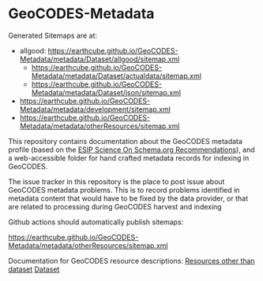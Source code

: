# GeoCODES-Metadata

Generated Sitemaps are at:
* allgood: https://earthcube.github.io/GeoCODES-Metadata/metadata/Dataset/allgood/sitemap.xml
  * https://earthcube.github.io/GeoCODES-Metadata/metadata/Dataset/actualdata/sitemap.xml
  * https://earthcube.github.io/GeoCODES-Metadata/metadata/Dataset/json/sitemap.xml
* https://earthcube.github.io/GeoCODES-Metadata/metadata/development/sitemap.xml
* https://earthcube.github.io/GeoCODES-Metadata/metadata/otherResources/sitemap.xml


This repository contains documentation about the GeoCODES metadata profile (based on the [ESIP Science On Schema.org Recommendations](https://github.com/ESIPFed/science-on-schema.org/blob/master/guides/Dataset.md)), and a web-accessible folder for hand crafted metadata records for indexing in GeoCODES.

The issue tracker in this repository is the place to post issue about GeoCODES metadata problems. This is to record problems identified in metadata content that would have to be fixed by the data provider, or that are related to processing during GeoCODES harvest and indexing

Github actions should automatically publish sitemaps:

https://earthcube.github.io/GeoCODES-Metadata/metadata/otherResources/sitemap.xml

Documentation for GeoCODES resource descriptions:
    [Resources other than dataset](https://docs.google.com/document/d/1ZHfTVCSXLMYJMEXgzgSviwRw9wSHAGYc-RChcGu9fxA)
    [Dataset](https://docs.google.com/document/d/1z5Jo4STSBZ-zr8mmJA4G3hikm0IHBTIgTTPcbjQHbYs/edit?usp=sharing)
    

